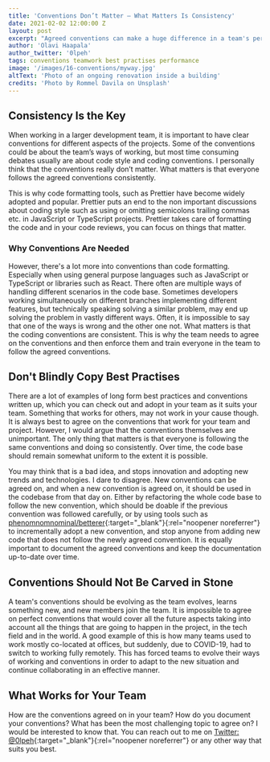 ```yaml
---
title: 'Conventions Don’t Matter – What Matters Is Consistency'
date: 2021-02-02 12:00:00 Z
layout: post
excerpt: "Agreed conventions can make a huge difference in a team's performance. Successful development teams often have agreed on a set of conventions that tries to follow. However, you should not copy the conventions from others, because the conventions don’t matter."
author: 'Olavi Haapala'
author_twitter: '0lpeh'
tags: conventions teamwork best practises performance
image: '/images/16-conventions/myway.jpg'
altText: 'Photo of an ongoing renovation inside a building'
credits: 'Photo by Rommel Davila on Unsplash'
---
```


## Consistency Is the Key

When working in a larger development team, it is important to have clear conventions for different aspects of the projects. Some of the conventions could be about the team’s ways of working, but most time consuming debates usually are about code style and coding conventions. I personally think that the conventions really don’t matter. What matters is that everyone follows the agreed conventions consistently.

This is why code formatting tools, such as Prettier have become widely adopted and popular. Prettier puts an end to the non important discussions about coding style such as using or omitting semicolons trailing commas etc. in JavaScript or TypeScript projects. Prettier takes care of formatting the code and in your code reviews, you can focus on things that matter.

### Why Conventions Are Needed

However, there's a lot more into conventions than code formatting. Especially when using general purpose languages such as JavaScript or TypeScript or libraries such as React. There often are multiple ways of handling different scenarios in the code base. Sometimes developers working simultaneously on different branches implementing different features, but technically speaking solving a similar problem, may end up solving the problem in vastly different ways. Often, it is impossible to say that one of the ways is wrong and the other one not. What matters is that the coding conventions are consistent. This is why the team needs to agree on the conventions and then enforce them and train everyone in the team to follow the agreed conventions.

## Don't Blindly Copy Best Practises

There are a lot of examples of long form best practices and conventions written up, which you can check out and adopt in your team as it suits your team. Something that works for others, may not work in your cause though. It is always best to agree on the conventions that work for your team and project. However, I would argue that the conventions themselves are unimportant. The only thing that matters is that everyone is following the same conventions and doing so consistently. Over time, the code base should remain somewhat uniform to the extent it is possible.

You may think that is a bad idea, and stops innovation and adopting new trends and technologies. I dare to disagree. New conventions can be agreed on, and when a new convention is agreed on, it should be used in the codebase from that day on. Either by refactoring the whole code base to follow the new convention, which should be doable if the previous convention was followed carefully, or by using tools such as [phenomnomnominal/betterer](https://github.com/phenomnomnominal/betterer){:target="\_blank"}{:rel="noopener noreferrer"} to incrementally adopt a new convention, and stop anyone from adding new code that does not follow the newly agreed convention. It is equally important to document the agreed conventions and keep the documentation up-to-date over time.

## Conventions Should Not Be Carved in Stone

A team's conventions should be evolving as the team evolves, learns something new, and new members join the team. It is impossible to agree on perfect conventions that would cover all the future aspects taking into account all the things that are going to happen in the project, in the tech field and in the world. A good example of this is how many teams used to work mostly co-located at offices, but suddenly, due to COVID-19, had to switch to working fully remotely. This has forced teams to evolve their ways of working and conventions in order to adapt to the new situation and continue collaborating in an effective manner.

## What Works for Your Team

How are the conventions agreed on in your team? How do you document your conventions? What has been the most challenging topic to agree on? I would be interested to know that. You can reach out to me on [Twitter: @0lpeh](https://twitter.com/0lpeh/){:target="\_blank"}{:rel="noopener noreferrer"} or any other way that suits you best.
